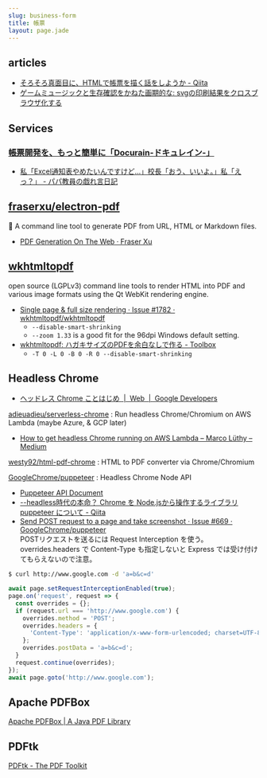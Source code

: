 ```yaml
---
slug: business-form
title: 帳票
layout: page.jade
---
```


## articles

- [そろそろ真面目に、HTMLで帳票を描く話をしようか \- Qiita](http://qiita.com/cognitom/items/d39d5f19054c8c8fd592)
- [ゲームミュージックと生存確認をかねた画期的な: svgの印刷結果をクロスブラウザ化する](http://defghi1977-onblog.blogspot.jp/2013/04/svg.html)


## Services

### [帳票開発を、もっと簡単に「Docurain\-ドキュレイン\-」](http://site.docurain.jp/)
- [私「Excel通知表やめたいんですけど…」校長「おう、いいよ。」私「えっ？」 \- パパ教員の戯れ言日記](http://blog.edunote.jp/entry/2018/01/13/155921)


## [fraserxu/electron\-pdf](https://github.com/fraserxu/electron-pdf)
📄 A command line tool to generate PDF from URL, HTML or Markdown files.

- [PDF Generation On The Web · Fraser Xu](https://fraserxu.me/2015/08/20/pdf-generation-on-the-web/)


## [wkhtmltopdf](https://wkhtmltopdf.org/)
open source (LGPLv3) command line tools to render HTML into PDF and various image formats using the Qt WebKit rendering engine.

- [Single page & full size rendering · Issue \#1782 · wkhtmltopdf/wkhtmltopdf](https://github.com/wkhtmltopdf/wkhtmltopdf/issues/1782)
  - `--disable-smart-shrinking`
  - `--zoom 1.33` is a good fit for the 96dpi Windows default setting.
- [wkhtmltopdf: ハガキサイズのPDFを余白なしで作る \- Toolbox](http://d.hatena.ne.jp/m0t0m0t0/20151114/1447488492)
  - `-T 0 -L 0 -B 0 -R 0 --disable-smart-shrinking`


## Headless Chrome

- [ヘッドレス Chrome ことはじめ  \|  Web  \|  Google Developers](https://developers.google.com/web/updates/2017/04/headless-chrome?hl=ja)

[adieuadieu/serverless\-chrome](https://github.com/adieuadieu/serverless-chrome)
: Run headless Chrome/Chromium on AWS Lambda \(maybe Azure, & GCP later\)
- [How to get headless Chrome running on AWS Lambda – Marco Lüthy – Medium](https://medium.com/@marco.luethy/running-headless-chrome-on-aws-lambda-fa82ad33a9eb)

[westy92/html\-pdf\-chrome](https://github.com/westy92/html-pdf-chrome)
: HTML to PDF converter via Chrome/Chromium

[GoogleChrome/puppeteer](https://github.com/GoogleChrome/puppeteer)
: Headless Chrome Node API
- [Puppeteer API Document](https://github.com/GoogleChrome/puppeteer/blob/master/docs/api.md)
- [\-\-headless時代の本命？ Chrome を Node\.jsから操作するライブラリ puppeteer について \- Qiita](http://qiita.com/Quramy/items/26058e83e898ec2ec078)
- [Send POST request to a page and take screenshot · Issue \#669 · GoogleChrome/puppeteer](https://github.com/GoogleChrome/puppeteer/issues/669)  
  POSTリクエストを送るには Request Interception を使う。 overrides.headers で Content-Type も指定しないと Express では受け付けてもらえないので注意。
```bash
$ curl http://www.google.com -d 'a=b&c=d'
```
```js
await page.setRequestInterceptionEnabled(true);
page.on('request', request => {
  const overrides = {};
  if (request.url === 'http://www.google.com') {
    overrides.method = 'POST';
    overrides.headers = {
      'Content-Type': 'application/x-www-form-urlencoded; charset=UTF-8',
    };
    overrides.postData = 'a=b&c=d';
  }
  request.continue(overrides);
});
await page.goto('http://www.google.com');
```


## Apache PDFBox
[Apache PDFBox \| A Java PDF Library](https://pdfbox.apache.org/)


## PDFtk
[PDFtk \- The PDF Toolkit](https://www.pdflabs.com/tools/pdftk-the-pdf-toolkit/)

